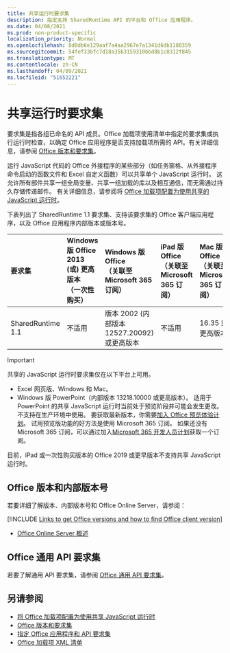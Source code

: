 ```yaml
---
title: 共享运行时要求集
description: 指定支持 SharedRuntime API 的平台和 Office 应用程序。
ms.date: 04/08/2021
ms.prod: non-product-specific
localization_priority: Normal
ms.openlocfilehash: 8d0db6e129aaf7a4aa2967e7a1341d6db1188359
ms.sourcegitcommit: 54fef33bfc7d18a35b3159310bbd8b1c8312f845
ms.translationtype: MT
ms.contentlocale: zh-CN
ms.lasthandoff: 04/09/2021
ms.locfileid: "51652221"
---
```

# <a name="shared-runtime-requirement-sets"></a>共享运行时要求集

要求集是指各组已命名的 API 成员。Office 加载项使用清单中指定的要求集或执行运行时检查，以确定 Office 应用程序是否支持加载项所需的 API。有关详细信息，请参阅 [Office 版本和要求集](../../develop/office-versions-and-requirement-sets.md)。

运行 JavaScript 代码的 Office 外接程序的某些部分（如任务窗格、从外接程序命令启动的函数文件和 Excel 自定义函数）可以共享单个 JavaScript 运行时。 这允许所有部件共享一组全局变量、共享一组加载的库以及相互通信，而无需通过持久存储传递邮件。 有关详细信息，请参阅将 [Office 加载项配置为使用共享的 JavaScript 运行时](../../develop/configure-your-add-in-to-use-a-shared-runtime.md)。

下表列出了 SharedRuntime 1.1 要求集、支持该要求集的 Office 客户端应用程序，以及 Office 应用程序内部版本或版本号。

|  要求集  |  Windows 版 Office 2013 (或) 更高版本<br>（一次性购买） | Windows 版 Office<br>（关联至 Microsoft 365 订阅）   |  iPad 版 Office<br>（关联至 Microsoft 365 订阅）  |  Mac 版 Office<br>（关联至 Microsoft 365 订阅）  | Office 网页版  | Office Online Server |
|:-----|:-----|:-----|:-----|:-----|:-----|:-----|
| SharedRuntime 1.1  | 不适用 | 版本 2002 (内部版本 12527.20092) 或更高版本 | 不适用 | 16.35 或更高版本 | 2020 年 2 月 | 不适用 |

> [!IMPORTANT]
> 共享的 JavaScript 运行时要求集仅在以下平台上可用。
>
> - Excel 网页版、Windows 和 Mac。
> - Windows 版 PowerPoint（内部版本 13218.10000 或更高版本）。 适用于 PowerPoint 的共享 JavaScript 运行时当前处于预览阶段并可能会发生更改。 不支持在生产环境中使用。 要获取最新版本，你需要[加入 Office 预览体验计划](https://insider.office.com/join)。 试用预览版功能的好方法是使用 Microsoft 365 订阅。 如果还没有 Microsoft 365 订阅，可以通过加入[Microsoft 365 开发人员计划](https://developer.microsoft.com/office/dev-program)获取一个订阅。
>
> 目前，iPad 或一次性购买版本的 Office 2019 或更早版本不支持共享 JavaScript 运行时。

## <a name="office-versions-and-build-numbers"></a>Office 版本和内部版本号

若要详细了解版本、内部版本号和 Office Online Server，请参阅：

[!INCLUDE [Links to get Office versions and how to find Office client version](../../includes/links-get-office-versions-builds.md)]
- [Office Online Server 概述](/officeonlineserver/office-online-server-overview)

## <a name="office-common-api-requirement-sets"></a>Office 通用 API 要求集

若要了解通用 API 要求集，请参阅 [Office 通用 API 要求集](office-add-in-requirement-sets.md)。

## <a name="see-also"></a>另请参阅

- [将 Office 加载项配置为使用共享 JavaScript 运行时](../../develop/configure-your-add-in-to-use-a-shared-runtime.md)
- [Office 版本和要求集](../../develop/office-versions-and-requirement-sets.md)
- [指定 Office 应用程序和 API 要求集](../../develop/specify-office-hosts-and-api-requirements.md)
- [Office 加载项 XML 清单](../../develop/add-in-manifests.md)
